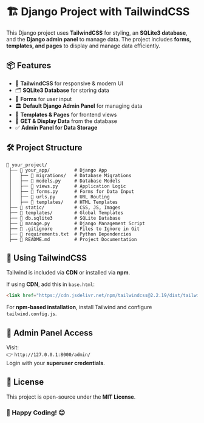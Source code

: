 # 🏗️ Django Project with TailwindCSS  

This Django project uses **TailwindCSS** for styling, an **SQLite3 database**, and the **Django admin panel** to manage data. The project includes **forms, templates, and pages** to display and manage data efficiently.

## 📦 Features
- 🎨 **TailwindCSS** for responsive & modern UI  
- 🗂️ **SQLite3 Database** for storing data  
- 📝 **Forms** for user input  
- 🏛️ **Default Django Admin Panel** for managing data  
- 📄 **Templates & Pages** for frontend views  
- 🔄 **GET & Display Data** from the database  
- ✅ **Admin Panel for Data Storage**  

## 🛠 Project Structure
```
📂 your_project/
 ├── 📁 your_app/         # Django App
 │   ├── 📁 migrations/   # Database Migrations
 │   ├── 📄 models.py     # Database Models
 │   ├── 📄 views.py      # Application Logic
 │   ├── 📄 forms.py      # Forms for Data Input
 │   ├── 📄 urls.py       # URL Routing
 │   ├── 📁 templates/    # HTML Templates
 ├── 📁 static/           # CSS, JS, Images
 ├── 📁 templates/        # Global Templates
 ├── 📄 db.sqlite3        # SQLite Database
 ├── 📄 manage.py         # Django Management Script
 ├── 📄 .gitignore        # Files to Ignore in Git
 ├── 📄 requirements.txt  # Python Dependencies
 ├── 📄 README.md         # Project Documentation
```

## 🎨 Using TailwindCSS
Tailwind is included via **CDN** or installed via **npm**.  

If using **CDN**, add this in `base.html`:
```html
<link href="https://cdn.jsdelivr.net/npm/tailwindcss@2.2.19/dist/tailwind.min.css" rel="stylesheet">
```

For **npm-based installation**, install Tailwind and configure `tailwind.config.js`.  

## 🔧 Admin Panel Access
Visit:  
👉 `http://127.0.0.1:8000/admin/`  
Login with your **superuser credentials**.

## 📜 License
This project is open-source under the **MIT License**.

### 🚀 Happy Coding! 😊

